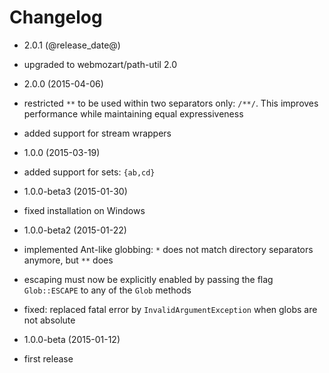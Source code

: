 Changelog
=========

* 2.0.1 (@release_date@)

 * upgraded to webmozart/path-util 2.0

* 2.0.0 (2015-04-06)

 * restricted `**` to be used within two separators only: `/**/`. This improves
   performance while maintaining equal expressiveness
 * added support for stream wrappers

* 1.0.0 (2015-03-19)

 * added support for sets: `{ab,cd}`
 
* 1.0.0-beta3 (2015-01-30)

 * fixed installation on Windows

* 1.0.0-beta2 (2015-01-22)

 * implemented Ant-like globbing: `*` does not match directory separators
   anymore, but `**` does
 * escaping must now be explicitly enabled by passing the flag `Glob::ESCAPE`
   to any of the `Glob` methods
 * fixed: replaced fatal error by `InvalidArgumentException` when globs are
   not absolute

* 1.0.0-beta (2015-01-12)

 * first release
